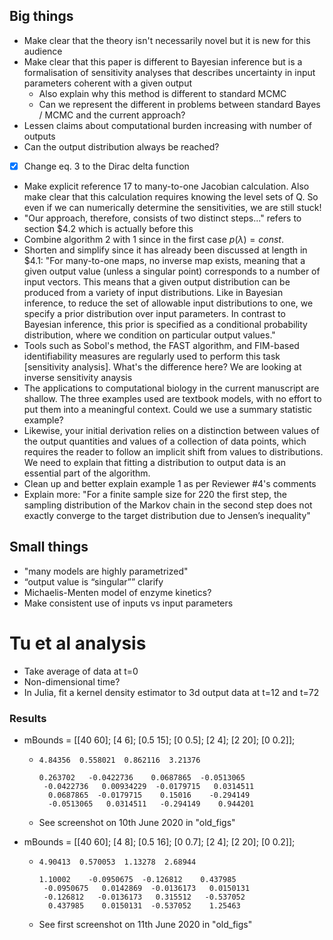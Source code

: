 

## Big things

* Make clear that the theory isn't necessarily novel but it is new for this audience
* Make clear that this paper is different to Bayesian inference but is a formalisation of sensitivity analyses that describes uncertainty in input parameters coherent with a given output
  * Also explain why this method is different to standard MCMC
  * Can we represent the different in problems between standard  Bayes / MCMC and the current approach?
* Lessen claims about computational burden increasing with number of outputs
* Can the output distribution always be reached?
* [x] Change eq. 3 to the Dirac delta function
* Make explicit reference 17 to many-to-one Jacobian calculation. Also make clear that this calculation requires knowing the level sets of Q. So even if we can numerically determine the sensitivities, we are still stuck!
* "Our approach, therefore, consists of two distinct steps..." refers to section $4.2 which is actually before this
* Combine algorithm 2 with 1 since in the first case $p(\lambda) = const.$  
* Shorten and simplify since it has already been discussed at length in $4.1: "For many-to-one maps, no inverse map exists, meaning that a given output value (unless a singular point) corresponds to a number of input vectors. This means that a given output distribution can be produced from a variety of input distributions. Like in Bayesian inference, to reduce the set of allowable input distributions to one, we specify a prior distribution over input parameters. In contrast to Bayesian inference, this prior
  is specified as a conditional probability distribution, where we condition on particular output values."
* Tools such as Sobol's method, the FAST algorithm, and FIM-based identifiability measures are regularly used to perform this task [sensitivity analysis]. What's the difference here? We are looking at inverse sensitivity anaysis
* The applications to computational biology in the current manuscript are shallow. The three examples used are textbook models, with no effort to put them into a meaningful context. Could we use a summary statistic example?
* Likewise, your initial derivation relies on a distinction between values of the output quantities and values of a collection of data points, which requires the reader to follow an implicit shift from values to distributions. We need to explain that fitting a distribution to output data is an essential part of the algorithm.
* Clean up and better explain example 1 as per Reviewer #4's comments
* Explain more: "For a finite sample size for 220 the first step, the sampling distribution of the Markov chain in the second step does not exactly converge to the target distribution due to Jensen’s inequality"

## Small things

* "many models are highly parametrized"
* “output value is “singular”” clarify
* Michaelis-Menten model of enzyme kinetics?
* Make consistent use of inputs vs input parameters

# Tu et al analysis

* Take average of data at t=0
* Non-dimensional time?
* In Julia, fit a kernel density estimator to 3d output data at t=12 and t=72



### Results

* mBounds = [[40 60]; [4 6]; [0.5 15]; [0 0.5]; [2 4]; [2 20]; [0 0.2]];

  * ```
    4.84356  0.558021  0.862116  3.21376
    ```

    ```
    0.263702   -0.0422736    0.0687865  -0.0513065
     -0.0422736   0.00934229  -0.0179715   0.0314511
      0.0687865  -0.0179715    0.15016    -0.294149 
      -0.0513065   0.0314511   -0.294149    0.944201 
    ```

  * See screenshot on 10th June 2020 in "old_figs"

* mBounds = [[40 60]; [4 8]; [0.5 16]; [0 0.7]; [2 4]; [2 20]; [0 0.2]];

  * ```
    4.90413  0.570053  1.13278  2.68944
    ```

    ```
    1.10002    -0.0950675  -0.126812    0.437985 
     -0.0950675   0.0142869  -0.0136173   0.0150131
     -0.126812   -0.0136173   0.315512   -0.537052 
      0.437985    0.0150131  -0.537052    1.25463  
    ```

  * See first screenshot on 11th June 2020 in "old_figs"